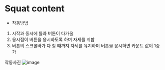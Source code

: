 # Squat content
* 작동방법
1. 시작과 동시에 틀과 버튼이 다가옴
2. 응시점이 버튼을 응시하도록 하며 자세를 취함
3. 버튼의 스크롤바가 다 찰 때까지 자세를 유지하며 버튼을 응시하면 카운트 값이 1증가

작동사진
![image](https://user-images.githubusercontent.com/54131109/71483016-0633c080-2849-11ea-9548-49bd67dbce0a.png)
